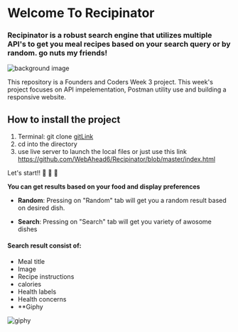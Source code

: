 # Welcome To Recipinator
<h3>Recipinator is a robust search engine that utilizes multiple API's to get you meal recipes based on your search query or by random. go nuts my friends!</h3>

![background image](https://cdn.pixabay.com/photo/2016/12/26/17/28/food-1932466_1280.jpg)


This repository is a Founders and Coders Week 3 project. This week's project focuses on API impelementation, Postman utility use and building a responsive website.


## How to install the project 
1. Terminal: git clone [gitLink](git@github.com:WebAhead6/Recipinator.git)
2. cd into the directory
3. use live server to launch the local files or just use this link https://github.com/WebAhead6/Recipinator/blob/master/index.html

Let's start!! :pizza: :hamburger: :egg: 

**You can get results based on your food and display preferences**

* **Random**: Pressing on "Random" tab will get you a random result based on desired dish.

* **Search**: Pressing on "Search" tab will get you variety of awosome dishes 

#### Search result consist of:

- Meal title
- Image 
- Recipe instructions
- calories
- Health labels
- Health concerns
- **Giphy

![giphy](https://media.giphy.com/media/l0HUaw5eucCViJu1O/giphy.gif)

